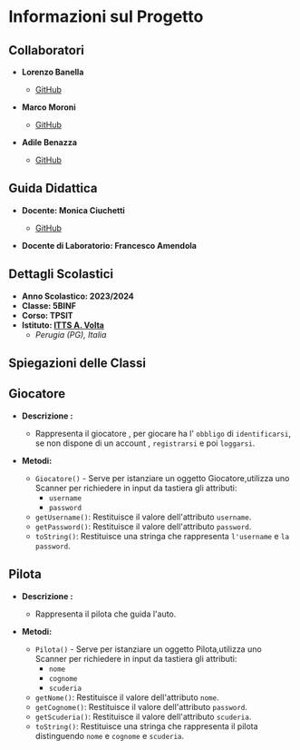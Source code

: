 
# Informazioni sul Progetto

## Collaboratori
- **Lorenzo Banella**
  - [GitHub](https://github.com/lbanella)

- **Marco Moroni**
  - [GitHub](https://github.com/MarcoMoro16)

- **Adile Benazza**
  - [GitHub](https://github.com/Eidol469)

## Guida Didattica
- **Docente: Monica Ciuchetti**
  - [GitHub](https://github.com/mciuchetti)

- **Docente di Laboratorio: Francesco Amendola**

## Dettagli Scolastici
- **Anno Scolastico: 2023/2024**
- **Classe: 5BINF**
- **Corso: TPSIT**
- **Istituto: [ITTS A. Volta](https://www.avoltapg.edu.it/)**
  - *Perugia (PG), Italia*


## Spiegazioni delle Classi

## Giocatore

- **Descrizione :**
  - Rappresenta il giocatore , per giocare ha l' `obbligo`  di `identificarsi`,  se non dispone di un account , `registrarsi` e poi `loggarsi`.

- **Metodi:**
    - `Giocatore()`  - Serve per istanziare un oggetto Giocatore,utilizza uno Scanner per richiedere in input da tastiera gli attributi:
        - `username`
        - `password`
  - `getUsername()`: Restituisce il valore dell'attributo `username`.
  - `getPassword()`: Restituisce il valore dell'attributo `password`.
  - `toString()`: Restituisce una stringa che rappresenta `l'username` e `la password`.

## Pilota

- **Descrizione :**
  - Rappresenta il pilota che guida l'auto.


- **Metodi:**
    - `Pilota()`  - Serve per istanziare un oggetto Pilota,utilizza uno Scanner per richiedere in input da tastiera gli attributi:
        - `nome`
        - `cognome`
        - `scuderia`
  - `getNome()`: Restituisce il valore dell'attributo `nome`.
  - `getCognome()`: Restituisce il valore dell'attributo `password`.
  -  `getScuderia()`: Restituisce il valore dell'attributo `scuderia`.
  - `toString()`: Restituisce una stringa che rappresenta il pilota distinguendo `nome` e `cognome` e `scuderia`.
